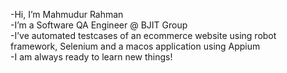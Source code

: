 -Hi, I’m Mahmudur Rahman <br>
-I’m a Software QA Engineer @ BJIT Group <br>
-I’ve automated testcases of an ecommerce website using robot framework, Selenium and a macos application using Appium  <br>
-I am always ready to learn new things!<br>


<!---
mahmudur-adon/mahmudur-adon is a ✨ special ✨ repository because its `README.md` (this file) appears on your GitHub profile.
You can click the Preview link to take a look at your changes.
--->
